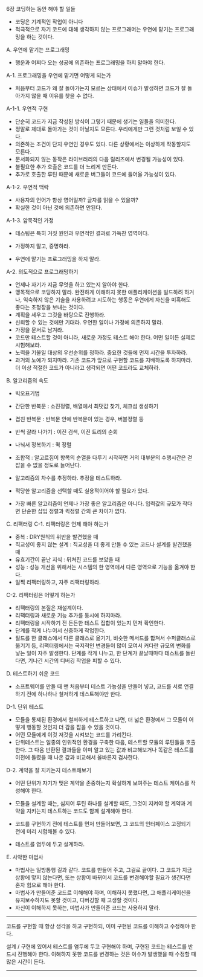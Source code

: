 6장 코딩하는 동안 해야 할 일들

- 코딩은 기계적인 작업이 아니다
- 적극적으로 자기 코드에 대해 생각하지 않는 프로그래머는 우연에 맡기는 프로그래밍을 하는 것이다.

A. 우연에 맡기는 프로그래밍
 - 행운과 어쩌다 오는 성공에 의존하는 프로그래밍을 하지 말아야 한다.
 
 A-1. 프로그래밍을 우연에 맡기면 어떻게 되는가
  - 처음부터 코드가 왜 잘 돌아가는지 모르는 상태에서 이슈가 발생하면 코드가 잘 돌아가지 않을 때 이유를 찾을 수 없다.
  
  A-1-1. 우연적 구현
   - 단순히 코드가 지금 작성된 방식이 그렇기 때문에 생기는 일들을 의미한다.
   - 정말로 제대로 돌아가는 것이 아닐지도 모른다. 우리에게만 그런 것처럼 보일 수 있다.
   - 의존하는 조건이 단지 우연인 경우도 있다. 다른 상황에서는 이상하게 작동할지도 모른다.
   - 문서화되지 않는 동작은 라이브러리의 다음 릴리즈에서 변경될 가능성이 있다.
   - 불필요한 추가 호출은 코드를 더 느리게 만든다.
   - 추가로 호출한 루틴 때문에 새로운 버그들이 코드에 들어올 가능성이 있다.

  A-1-2. 우연적 맥락
   - 사용자의 언어가 항상 영어일까? 글자를 읽을 수 있을까?
   - 확실한 것이 아닌 것에 의존하면 안된다.

  A-1-3. 암묵적인 가정
   - 테스팅은 특히 거짓 원인과 우연적인 결과로 가득찬 영역이다.
   - 가정하지 말고, 증명하라.

 - 우연에 맡기는 프로그래밍을 하지 말라.

 A-2. 의도적으로 프로그래밍하기
  - 언제나 자기가 지금 무엇을 하고 있는지 알아야 한다.
  - 맹목적으로 코딩하지 말라. 완전하게 이해하지 못한 애플리케이션을 빌드하려 하거나, 익숙하지 않은 기술을 사용하려고 시도하는 행동은 우연에게 자신을 미혹해도 좋다는 초청장을 보내는 것이다.
  - 계획을 세우고 그것을 바탕으로 진행하라.
  - 신뢰할 수 있는 것에만 기대라. 우연한 일이나 가정에 의존하지 말라.
  - 가정을 문서로 남겨라.
  - 코드만 테스트할 것이 아니라, 새로운 가정도 테스트 해야 한다. 어떤 일이든 실제로 시험해보라.
  - 노력을 기울일 대상의 우선순위를 정하라. 중요한 것들에 먼저 시간을 투자하라.
  - 과거의 노예가 되지마라. 기존 코드가 앞으로 구현할 코드를 지배하도록 하지마라. 더 이상 적절한 코드가 아니라고 생각되면 어떤 코드라도 교체하라.

B. 알고리즘의 속도
 - 빅오표기법
 - 간단한 반복문 : 소진정렬, 배열에서 최댓값 찾기, 체크섬 생성하기
 - 겹친 반복문 : 반복문 안에 반복문이 있는 경우, 버블정렬 등
 - 반씩 잘라 나가기 : 이진 검색, 이진 트리의 순회
 - 나눠서 정복하기 : 퀵 정렬
 - 조합적 : 알고르짐이 항목의 순열을 다루기 시작하면 거의 대부분의 수행시간은 걷잡을 수 없을 정도로 늘어난다.

 - 알고리즘의 차수를 추정하라. 추정을 테스트하라.
 - 적당한 알고리즘을 선택할 때도 실용적이어야 할 필요가 있다.
 - 가장 빠른 알고리즘이 언제나 가장 좋은 알고리즘은 아니다. 입력값의 규모가 작다면 단순한 삽입 정렬과 퀵정렬 간의 큰 차이가 없다.

C. 리팩터링
 C-1. 리팩터링은 언제 해야 하는가
  - 중복 : DRY원칙의 위반을 발견했을 때
  - 직교성이 좋지 않는 설계 : 직교성을 더 좋게 만들 수 있는 코드나 설계를 발견했을 때
  - 유효기간이 끝난 지식 : 뒤쳐진 코드를 보았을 때
  - 성능 : 성능 개선을 위해서는 시스템의 한 영역에서 다른 영역으로 기능을 옮겨야 한다.
  - 일찍 리팩터링하고, 자주 리팩터링하라.

 C-2. 리팩터링은 어떻게 하는가
  - 리팩터링의 본질은 재설계이다.
  - 리팩터링과 새로운 기능 추가를 동시에 하지마라.
  - 리팩터링을 시작하기 전 든든한 테스트 집합이 있는지 먼저 확인한다.
  - 단계를 작게 나누어서 신중하게 작업한다.
  - 필드를 한 클래스에서 다른 클래스로 옮기기, 비슷한 메서드를 합쳐서 수퍼클래스로 옮기기 등, 리팩터링에서는 국지적인 변경들이 많이 모여서 커다란 규모의 변화를 낳는 일이 자주 발생한다. 단계를 작게 나누고, 한 단계가 끝날때마다 테스트를 돌린다면, 기나긴 시간의 디버깅 작업을 피할 수 있다.

D. 테스트하기 쉬운 코드
 - 소프트웨어를 만들 때 맨 처음부터 테스트 가능성을 만들어 넣고, 코드를 서로 연결하기 전에 하나하나 철저하게 테스트해야만 한다.
 
 D-1. 단위 테스트
  - 모듈을 통제된 환경에서 철저하게 테스트하고 나면, 더 넓은 환경에서 그 모듈이 어떻게 행동할 것인지 더 감을 잡을 수 있을 것이다.
  - 어떤 모듈에게 이것 저것을 시켜보는 코드를 가리킨다.
  - 단위테스트는 일종의 인위적인 환경을 구축한 다음, 테스트할 모듈의 루틴들을 호출한다. 그 다음 반환된 결과들을 이미 알고 있는 값과 비교해보거나 똑같은 테스트를 이전에 돌렸을 때 나온 값과 비교해서 올바른지 검사한다.

 D-2. 계약을 잘 지키는지 테스트해보기
  - 어떤 단위가 자기가 맺은 계약을 존중하는지 확실하게 보여주는 테스트 케이스를 작성해야 한다.

 - 모듈을 설계할 때는, 심지어 루틴 하나를 설계할 때도, 그것이 지켜야 할 계약과 계약을 지키는지 테스트하는 코드도 함께 설계해야 한다.
 - 코드를 구현하기 전에 테스트를 먼저 만들어보면, 그 코드의 인터페이스 고정되기 전에 미리 시험해볼 수 있다.
 - 테스트를 염두에 두고 설계하라.

E. 사악한 마법사
 - 마법사는 일방통행 길과 같다. 코드를 만들어 주고, 그걸로 끝이다. 그 코드가 지금 상황에 맞지 않는다면, 또는 상황이 바뀌어서 코드를 변경해야할 필요가 생긴다면 혼자 힘으로 해야 한다.
 - 마법사가 만들어준 코드르 이해해야 하며, 이해하지 못했다면, 그 애플리케이션을 유지보수하지도 못할 것이고, 디버깅할 때 고생할 것이다.
 - 자신이 이해하지 못하는, 마법사가 만들어준 코드는 사용하지 말라.

----------------------------------------------

코드를 구현할 때 항상 생각을 하고 구현하되, 이미 구현된 코드를 이해하고 수정해야 한다.

설계 / 구현에 있어서 테스트를 염두에 두고 구현해야 하며, 구현된 코드는 테스트를 반드시 진행해야 한다. 이해하지 못한 코드를 변경하는 것은 이슈가 발생했을 때 수정할 때 많은 시간이 든다.

------------------------------------------------------------
